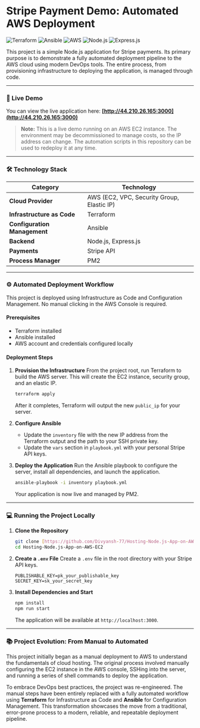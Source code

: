 # Stripe Payment Demo: Automated AWS Deployment

![Terraform](https://img.shields.io/badge/Terraform-7B42BC?logo=terraform&logoColor=white)
![Ansible](https://img.shields.io/badge/Ansible-EE0000?logo=ansible&logoColor=white)
![AWS](https://img.shields.io/badge/AWS-232F3E?logo=amazonaws&logoColor=white)
![Node.js](https://img.shields.io/badge/Node.js-339933?logo=nodedotjs&logoColor=white)
![Express.js](https://img.shields.io/badge/Express.js-000000?logo=express&logoColor=white)

This project is a simple Node.js application for Stripe payments. Its primary purpose is to demonstrate a fully automated deployment pipeline to the AWS cloud using modern DevOps tools. The entire process, from provisioning infrastructure to deploying the application, is managed through code.

---

### 🚀 Live Demo

You can view the live application here: **[http://44.210.26.165:3000](http://44.210.26.165:3000)**

> **Note:** This is a live demo running on an AWS EC2 instance. The environment may be decommissioned to manage costs, so the IP address can change. The automation scripts in this repository can be used to redeploy it at any time.

---

### 🛠️ Technology Stack

| Category                   | Technology                                      |
| -------------------------- | ----------------------------------------------- |
| **Cloud Provider** | AWS (EC2, VPC, Security Group, Elastic IP)      |
| **Infrastructure as Code** | Terraform                                       |
| **Configuration Management**| Ansible                                         |
| **Backend** | Node.js, Express.js                             |
| **Payments** | Stripe API                                      |
| **Process Manager** | PM2                                             |

---

### ⚙️ Automated Deployment Workflow

This project is deployed using Infrastructure as Code and Configuration Management. No manual clicking in the AWS Console is required.

#### Prerequisites
* Terraform installed
* Ansible installed
* AWS account and credentials configured locally

#### Deployment Steps

1.  **Provision the Infrastructure**
    From the project root, run Terraform to build the AWS server. This will create the EC2 instance, security group, and an elastic IP.
    ```bash
    terraform apply
    ```
    After it completes, Terraform will output the new `public_ip` for your server.

2.  **Configure Ansible**
    * Update the `inventory` file with the new IP address from the Terraform output and the path to your SSH private key.
    * Update the `vars` section in `playbook.yml` with your personal Stripe API keys.

3.  **Deploy the Application**
    Run the Ansible playbook to configure the server, install all dependencies, and launch the application.
    ```bash
    ansible-playbook -i inventory playbook.yml
    ```
    Your application is now live and managed by PM2.

---

### 💻 Running the Project Locally

1.  **Clone the Repository**
    ```bash
    git clone [https://github.com/Divyansh-77/Hosting-Node.js-App-on-AWS-EC2.git](https://github.com/Divyansh-77/Hosting-Node.js-App-on-AWS-EC2.git)
    cd Hosting-Node.js-App-on-AWS-EC2
    ```

2.  **Create a `.env` File**
    Create a `.env` file in the root directory with your Stripe API keys.
    ```
    PUBLISHABLE_KEY=pk_your_publishable_key
    SECRET_KEY=sk_your_secret_key
    ```

3.  **Install Dependencies and Start**
    ```bash
    npm install
    npm run start
    ```
    The application will be available at `http://localhost:3000`.

---

### 📚 Project Evolution: From Manual to Automated

This project initially began as a manual deployment to AWS to understand the fundamentals of cloud hosting. The original process involved manually configuring the EC2 instance in the AWS console, SSHing into the server, and running a series of shell commands to deploy the application.

To embrace DevOps best practices, the project was re-engineered. The manual steps have been entirely replaced with a fully automated workflow using **Terraform** for Infrastructure as Code and **Ansible** for Configuration Management. This transformation showcases the move from a traditional, error-prone process to a modern, reliable, and repeatable deployment pipeline.

